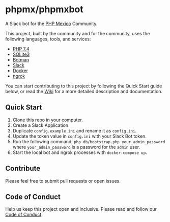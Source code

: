 # phpmx/phpmxbot

A Slack bot for the [PHP Mexico](https://phpmexico.mx) Community.

This project, built by the community and for the community, uses the following languages, tools, and services:

- [PHP 7.4](https://php.net)
- [SQLite3](https://sqlite.org/)
- [Botman](https://botman.io)
- [Slack](https://slack.com)
- [Docker](https://www.docker.com)
- [ngrok](https://ngrok.com)

You can start contributing to this project by following the Quick Start guide below, or read the [Wiki](wiki) for a more detailed description and documentation.

## Quick Start

1. Clone this repo in your computer.
1. Create a Slack Application.
1. Duplicate `config.example.ini` and rename it as `config.ini`.
1. Update the token value in `config.ini` with your Slack Bot token.
1. Run the following command: `php db/bootstrap.php your_admin_password` where `your_admin_password` is a password for the `admin` user.
1. Start the local bot and ngrok processes with `docker-compose up`.

## Contribute

Please feel free to submit pull requests or open issues.

## Code of Conduct

Help us keep this project open and inclusive. Please read and follow our [Code of Conduct](CODE_OF_CONDUCT.md).
